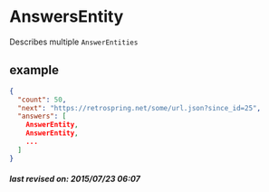 # AnswersEntity

Describes multiple `AnswerEntities`

## example

```json
{
  "count": 50,
  "next": "https://retrospring.net/some/url.json?since_id=25",
  "answers": [
    AnswerEntity,
    AnswerEntity,
    ...
  ]
}
```

##### last revised on: 2015/07/23 06:07
